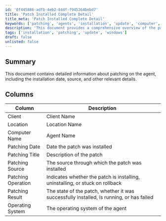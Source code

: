 ```yaml
---
id: '0f445886-adfb-4eb2-844f-f945264bebd7'
title: 'Patch Installed Complete Detail'
title_meta: 'Patch Installed Complete Detail'
keywords: ['patching', 'agents', 'installation', 'update', 'computer', 'status']
description: 'This document provides a comprehensive overview of the patching process on agents, including details such as the installation date, source of the patch, and the current status of the patching operation. It outlines the key columns that represent various aspects of the patching information, making it a valuable resource for monitoring and managing agent updates.'
tags: ['installation', 'patching', 'update', 'windows']
draft: false
unlisted: false
---
```


## Summary

This document contains detailed information about patching on the agent, including the installation date, source, and other relevant details.

## Columns

| Column              | Description                                                                                     |
|---------------------|-------------------------------------------------------------------------------------------------|
| Client              | Client Name                                                                                    |
| Location            | Location Name                                                                                  |
| Computer Name       | Agent Name                                                                                     |
| Patching Date       | Date the patch was installed                                                                    |
| Patching Title      | Description of the patch                                                                        |
| Patching Source     | The source through which the patch was installed                                                |
| Patching Operation   | Indicates whether the patch is installing, uninstalling, or stuck on rollback                 |
| Patching Result     | The state of the patch, whether it was successfully installed, is running, or has failed       |
| Operating System    | The operating system of the agent                                                               |



